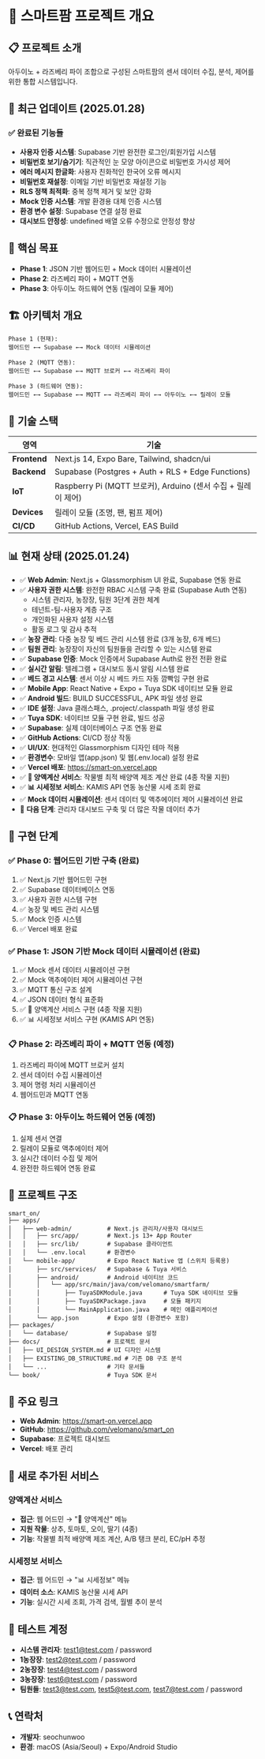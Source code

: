 # 🌱 스마트팜 프로젝트 개요

## 📋 프로젝트 소개

아두이노 + 라즈베리 파이 조합으로 구성된 스마트팜의 센서 데이터 수집, 분석, 제어를 위한 통합 시스템입니다.

## 🚀 최근 업데이트 (2025.01.28)

### ✅ 완료된 기능들
- **사용자 인증 시스템**: Supabase 기반 완전한 로그인/회원가입 시스템
- **비밀번호 보기/숨기기**: 직관적인 눈 모양 아이콘으로 비밀번호 가시성 제어
- **에러 메시지 한글화**: 사용자 친화적인 한국어 오류 메시지
- **비밀번호 재설정**: 이메일 기반 비밀번호 재설정 기능
- **RLS 정책 최적화**: 중복 정책 제거 및 보안 강화
- **Mock 인증 시스템**: 개발 환경용 대체 인증 시스템
- **환경 변수 설정**: Supabase 연결 설정 완료
- **대시보드 안정성**: undefined 배열 오류 수정으로 안정성 향상

## 🎯 핵심 목표

- **Phase 1**: JSON 기반 웹어드민 + Mock 데이터 시뮬레이션
- **Phase 2**: 라즈베리 파이 + MQTT 연동
- **Phase 3**: 아두이노 하드웨어 연동 (릴레이 모듈 제어)

## 🏗️ 아키텍처 개요

```
Phase 1 (현재):
웹어드민 ←→ Supabase ←→ Mock 데이터 시뮬레이션

Phase 2 (MQTT 연동):
웹어드민 ←→ Supabase ←→ MQTT 브로커 ←→ 라즈베리 파이

Phase 3 (하드웨어 연동):
웹어드민 ←→ Supabase ←→ MQTT ←→ 라즈베리 파이 ←→ 아두이노 ←→ 릴레이 모듈
```

## 🔧 기술 스택

| 영역 | 기술 |
|------|------|
| **Frontend** | Next.js 14, Expo Bare, Tailwind, shadcn/ui |
| **Backend** | Supabase (Postgres + Auth + RLS + Edge Functions) |
| **IoT** | Raspberry Pi (MQTT 브로커), Arduino (센서 수집 + 릴레이 제어) |
| **Devices** | 릴레이 모듈 (조명, 팬, 펌프 제어) |
| **CI/CD** | GitHub Actions, Vercel, EAS Build |

## 📊 현재 상태 (2025.01.24)

- ✅ **Web Admin**: Next.js + Glassmorphism UI 완료, Supabase 연동 완료
- ✅ **사용자 권한 시스템**: 완전한 RBAC 시스템 구축 완료 (Supabase Auth 연동)
  - 시스템 관리자, 농장장, 팀원 3단계 권한 체계
  - 테넌트-팀-사용자 계층 구조
  - 개인화된 사용자 설정 시스템
  - 활동 로그 및 감사 추적
- ✅ **농장 관리**: 다중 농장 및 베드 관리 시스템 완료 (3개 농장, 6개 베드)
- ✅ **팀원 관리**: 농장장이 자신의 팀원들을 관리할 수 있는 시스템 완료
- ✅ **Supabase 인증**: Mock 인증에서 Supabase Auth로 완전 전환 완료
- ✅ **실시간 알림**: 텔레그램 + 대시보드 동시 알림 시스템 완료
- ✅ **베드 경고 시스템**: 센서 이상 시 베드 카드 자동 깜빡임 구현 완료
- ✅ **Mobile App**: React Native + Expo + Tuya SDK 네이티브 모듈 완료
- ✅ **Android 빌드**: BUILD SUCCESSFUL, APK 파일 생성 완료
- ✅ **IDE 설정**: Java 클래스패스, .project/.classpath 파일 생성 완료
- ✅ **Tuya SDK**: 네이티브 모듈 구현 완료, 빌드 성공
- ✅ **Supabase**: 실제 데이터베이스 구조 연동 완료
- ✅ **GitHub Actions**: CI/CD 정상 작동
- ✅ **UI/UX**: 현대적인 Glassmorphism 디자인 테마 적용
- ✅ **환경변수**: 모바일 앱(app.json) 및 웹(.env.local) 설정 완료
- ✅ **Vercel 배포**: https://smart-on.vercel.app
- ✅ **🌱 양액계산 서비스**: 작물별 최적 배양액 제조 계산 완료 (4종 작물 지원)
- ✅ **📊 시세정보 서비스**: KAMIS API 연동 농산물 시세 조회 완료
- ✅ **Mock 데이터 시뮬레이션**: 센서 데이터 및 액추에이터 제어 시뮬레이션 완료
- 🚀 **다음 단계**: 관리자 대시보드 구축 및 더 많은 작물 데이터 추가

## 🚀 구현 단계

### ✅ Phase 0: 웹어드민 기반 구축 (완료)
1. ✅ Next.js 기반 웹어드민 구현
2. ✅ Supabase 데이터베이스 연동
3. ✅ 사용자 권한 시스템 구현
4. ✅ 농장 및 베드 관리 시스템
5. ✅ Mock 인증 시스템
6. ✅ Vercel 배포 완료

### ✅ Phase 1: JSON 기반 Mock 데이터 시뮬레이션 (완료)
1. ✅ Mock 센서 데이터 시뮬레이션 구현
2. ✅ Mock 액추에이터 제어 시뮬레이션 구현
3. ✅ MQTT 통신 구조 설계
4. ✅ JSON 데이터 형식 표준화
5. ✅ 🌱 양액계산 서비스 구현 (4종 작물 지원)
6. ✅ 📊 시세정보 서비스 구현 (KAMIS API 연동)

### 📋 Phase 2: 라즈베리 파이 + MQTT 연동 (예정)
1. 라즈베리 파이에 MQTT 브로커 설치
2. 센서 데이터 수집 시뮬레이션
3. 제어 명령 처리 시뮬레이션
4. 웹어드민과 MQTT 연동

### 📋 Phase 3: 아두이노 하드웨어 연동 (예정)
1. 실제 센서 연결
2. 릴레이 모듈로 액추에이터 제어
3. 실시간 데이터 수집 및 제어
4. 완전한 하드웨어 연동 완료

## 📁 프로젝트 구조

```
smart_on/
├── apps/
│   ├── web-admin/          # Next.js 관리자/사용자 대시보드
│   │   ├── src/app/        # Next.js 13+ App Router
│   │   ├── src/lib/        # Supabase 클라이언트
│   │   └── .env.local      # 환경변수
│   └── mobile-app/         # Expo React Native 앱 (스위치 등록용)
│       ├── src/services/   # Supabase & Tuya 서비스
│       ├── android/        # Android 네이티브 코드
│       │   └── app/src/main/java/com/velomano/smartfarm/
│       │       ├── TuyaSDKModule.java      # Tuya SDK 네이티브 모듈
│       │       ├── TuyaSDKPackage.java     # 모듈 패키지
│       │       └── MainApplication.java    # 메인 애플리케이션
│       └── app.json        # Expo 설정 (환경변수 포함)
├── packages/
│   └── database/           # Supabase 설정
├── docs/                   # 프로젝트 문서
│   ├── UI_DESIGN_SYSTEM.md # UI 디자인 시스템
│   ├── EXISTING_DB_STRUCTURE.md # 기존 DB 구조 분석
│   └── ...                 # 기타 문서들
└── book/                   # Tuya SDK 문서
```

## 🔗 주요 링크

- **Web Admin**: https://smart-on.vercel.app
- **GitHub**: https://github.com/velomano/smart_on
- **Supabase**: 프로젝트 대시보드
- **Vercel**: 배포 관리

## 🌱 새로 추가된 서비스

### 양액계산 서비스
- **접근**: 웹 어드민 → "🌱 양액계산" 메뉴
- **지원 작물**: 상추, 토마토, 오이, 딸기 (4종)
- **기능**: 작물별 최적 배양액 제조 계산, A/B 탱크 분리, EC/pH 추정

### 시세정보 서비스  
- **접근**: 웹 어드민 → "📊 시세정보" 메뉴
- **데이터 소스**: KAMIS 농산물 시세 API
- **기능**: 실시간 시세 조회, 가격 검색, 월별 추이 분석

## 🧪 테스트 계정

- **시스템 관리자**: test1@test.com / password
- **1농장장**: test2@test.com / password
- **2농장장**: test4@test.com / password
- **3농장장**: test6@test.com / password
- **팀원들**: test3@test.com, test5@test.com, test7@test.com / password

## 📞 연락처

- **개발자**: seochunwoo
- **환경**: macOS (Asia/Seoul) + Expo/Android Studio
